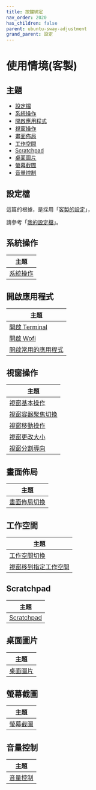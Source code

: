 ```yaml
---
title: 按鍵綁定
nav_order: 2020
has_children: false
parent: ubuntu-sway-adjustment
grand_parent: 設定
---
```



# 使用情境(客製)


## 主題

* [設定檔](#設定檔)
* [系統操作](#系統操作)
* [開啟應用程式](#開啟應用程式)
* [視窗操作](#視窗操作)
* [畫面佈局](#畫面佈局)
* [工作空間](#工作空間)
* [Scratchpad](#scratchpad)
* [桌面圖片](#桌面圖片)
* [螢幕截圖](#螢幕截圖)
* [音量控制](#音量控制)


## 設定檔

這篇的根據，是採用「[客製的設定](https://samwhelp.github.io/note-about-ubuntu-sway/read/config/main.html)」，

請參考「[我的設定檔](https://github.com/samwhelp/note-about-ubuntu-sway/tree/gh-pages/_demo/adjustment/ubuntu-sway/full/ubuntu-sway/config/sway)」。


## 系統操作

| 主題 |
| --- |
| [系統操作](main/system-control) |


## 開啟應用程式

| 主題 |
| --- |
| [開啟 Terminal](main/application-launch-terminal) |
| [開啟 Wofi](main/application-launch-wofi) |
| [開啟常用的應用程式](main/application-launch-favorite) |


## 視窗操作

| 主題 |
| --- |
| [視窗基本操作](main/window-control) |
| [視窗容器聚焦切換](main/window-focus) |
| [視窗移動操作](main/window-move) |
| [視窗更改大小](main/window-resize) |
| [視窗分割導向](main/window-split) |


## 畫面佈局

| 主題 |
| --- |
| [畫面佈局切換](main/layout-toggle) |


## 工作空間

| 主題 |
| --- |
| [工作空間切換](main/workspace-switch) |
| [視窗移到指定工作空間](main/window-move-to-workspace) |


## Scratchpad

| 主題 |
| --- |
| [Scratchpad](main/scratchpad) |


## 桌面圖片

| 主題 |
| --- |
| [桌面圖片](main/wallpaper-control) |


## 螢幕截圖

| 主題 |
| --- |
| [螢幕截圖](main/screenshot) |


## 音量控制

| 主題 |
| --- |
| [音量控制](main/volume-control) |
